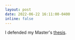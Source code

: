 ```yaml
---
layout: post
date: 2022-06-22 16:11:00-0400
inline: false
---
```


I defended my Master's [thesis](https://pergamos.lib.uoa.gr/uoa/dl/object/3228385/file.pdf).